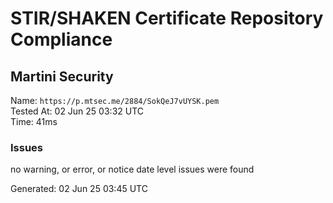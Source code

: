 # STIR/SHAKEN Certificate Repository Compliance

## Martini Security

Name: `https://p.mtsec.me/2884/SokQeJ7vUYSK.pem`\
Tested At: 02 Jun 25 03:32 UTC\
Time: 41ms

### Issues

no warning, or error, or notice date level issues were found

Generated: 02 Jun 25 03:45 UTC